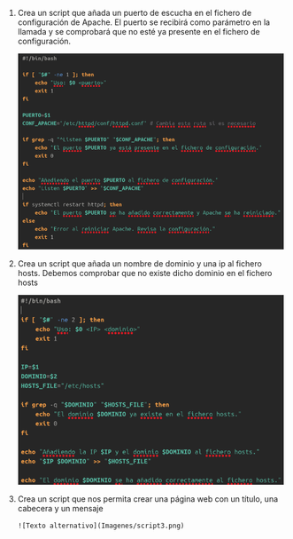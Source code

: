 1. Crea un script que añada un puerto de escucha en el fichero de configuración de Apache. El puerto se recibirá como parámetro en la llamada y se comprobará que no esté ya presente en el fichero de configuración.

     ![Texto alternativo](Imagenes/Script1.PNG)

2. Crea un script que añada un nombre de dominio y una ip al fichero hosts. Debemos comprobar que no existe dicho dominio en el fichero hosts
   
     ![Texto alternativo](Imagenes/script2.PNG)


3. Crea un script que nos permita crear una página web con un título, una cabecera y un mensaje

       ![Texto alternativo](Imagenes/script3.png)

